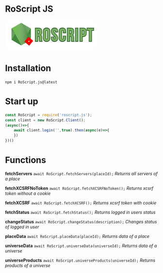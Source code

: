 # RoScript JS
![alt text](https://raw.githubusercontent.com/E-Witz/RoScript.js/main/Images/Untitled%20(3).png)
# Installation

`npm i RoScript.js@latest`

# Start up

```js
const RoScript = require('roscript.js');
const client = new RoScript.Client();
(async()=>{
    await client.login('',true).then(async(e)=>{
    })
})()
```
# Functions
**fetchServers**
`await RoScript.fetchServers(placeId);`
_Returns all servers of a place_

**fetchXCSRFNoToken**
`await RoScript.fetchXCSRFNoToken();`
_Returns xcsrf token without a cookie_

**fetchXCSRF**
`await RoScript.fetchXCSRF();`
_Returns xcsrf token with cookie_

**fetchStatus**
`await RoScript.fetchStatus();`
_Returns logged in users status_

**changeStatus**
`await RoScript.changeStatus(description);`
_Changes status of logged in user_

**placeData**
`await RoScript.placeData(placeId);`
_Returns data of a place_

**universeData**
`await RoScript.universeData(universeId);`
_Returns data of a universe_

**universeProducts**
`await RoScript.universeProducts(universeId);`
_Returns products of a universe_
